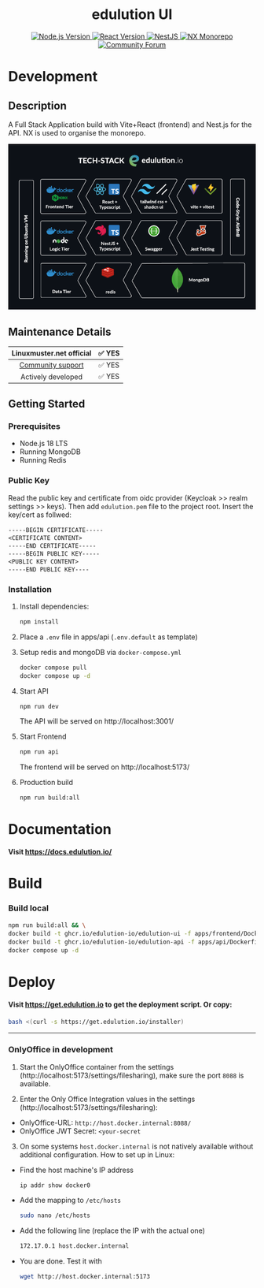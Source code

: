 <h1 align="center">
    edulution UI
</h1>

<p align="center">
<a href="https://nodejs.org/en/">
        <img src="https://img.shields.io/badge/node-18.x-brightgreen" alt="Node.js Version" />
    </a>
    <a href="https://reactjs.org/">
        <img src="https://img.shields.io/badge/react-18.x-blue" alt="React Version" />
    </a>
    <a href="https://nestjs.com/">
        <img src="https://img.shields.io/badge/nestjs-%E2%9D%A4-red" alt="NestJS" />
    </a>
    <a href="https://nx.dev/">
        <img src="https://img.shields.io/badge/nx-monorepo-blue" alt="NX Monorepo" />
    </a>
    <!-- <a href="https://github.com/edulution-io/edulution-ui/tree/master/LICENSE"> 
        <img src="https://img.shields.io/github/license/edulution-io/edulution-io/edulution-ui?label=License" alt="Badge License" />
    </a> -->
    <a href="https://ask.linuxmuster.net">
        <img src="https://img.shields.io/discourse/users?logo=discourse&logoColor=white&server=https%3A%2F%2Fask.linuxmuster.net" alt="Community Forum"/>
    </a>
</p>

# Development

## Description

A Full Stack Application build with Vite+React (frontend) and Nest.js for the API. NX is used to organise the monorepo.

   <a href="https://github.com/edulution-io/edulution-ui">
        <img src="https://raw.githubusercontent.com/edulution-io/edulution-docs/main/source/_static/Grafik_edulution_Tech_Stack.png" alt="Tech-Stack" style="background-color: #0d1117 ;"/>
    </a>

## Maintenance Details

|             Linuxmuster.net official             | ✅ YES |
| :----------------------------------------------: | :----: |
| [Community support](https://ask.linuxmuster.net) | ✅ YES |
|                Actively developed                | ✅ YES |

## Getting Started

### Prerequisites

- Node.js 18 LTS
- Running MongoDB
- Running Redis

### Public Key

Read the public key and certificate from oidc provider (Keycloak >> realm settings >> keys). Then add `edulution.pem` file to the project root. Insert the key/cert as follwed:

```
-----BEGIN CERTIFICATE-----
<CERTIFICATE CONTENT>
-----END CERTIFICATE-----
-----BEGIN PUBLIC KEY-----
<PUBLIC KEY CONTENT>
-----END PUBLIC KEY----
```

### Installation

1. Install dependencies:

   ```bash
   npm install
   ```

2. Place a `.env` file in apps/api (`.env.default` as template)

3. Setup redis and mongoDB via `docker-compose.yml`

   ```bash
   docker compose pull
   docker compose up -d
   ```

4. Start API

   ```bash
   npm run dev
   ```

   The API will be served on http://localhost:3001/

5. Start Frontend

   ```bash
   npm run api
   ```

   The frontend will be served on http://localhost:5173/

6. Production build

   ```bash
   npm run build:all
   ```

# Documentation

#### Visit https://docs.edulution.io/

# Build

### Build local

```bash
npm run build:all && \
docker build -t ghcr.io/edulution-io/edulution-ui -f apps/frontend/Dockerfile . && \
docker build -t ghcr.io/edulution-io/edulution-api -f apps/api/Dockerfile . && \
docker compose up -d
```

# Deploy

#### Visit https://get.edulution.io to get the deployment script. Or copy:

```bash
bash <(curl -s https://get.edulution.io/installer)
```

---

### OnlyOffice in development

1. Start the OnlyOffice container from the settings (http://localhost:5173/settings/filesharing), make sure the port `8088` is available.

2. Enter the Only Office Integration values in the settings (http://localhost:5173/settings/filesharing):

- OnlyOffice-URL: `http://host.docker.internal:8088/`
- OnlyOffice JWT Secret: `<your-secret`

3. On some systems `host.docker.internal` is not natively available without additional configuration. How to set up in Linux:

- Find the host machine's IP address
  ```bash
  ip addr show docker0
  ```
- Add the mapping to `/etc/hosts`
  ```bash
  sudo nano /etc/hosts
  ```
- Add the following line (replace the IP with the actual one)
  ```bash
  172.17.0.1 host.docker.internal
  ```
- You are done. Test it with
  ```bash
  wget http://host.docker.internal:5173
  ```
